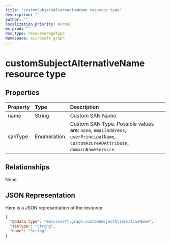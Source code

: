 ```yaml
---
title: "customSubjectAlternativeName resource type"
description: ""
author: ""
localization_priority: Normal
ms.prod: ""
doc_type: resourcePageType
Namespace: microsoft.graph
---
```



# customSubjectAlternativeName resource type



## Properties
|Property|Type|Description|
|:---|:---|:---|
|name|String|Custom SAN Name|
|sanType|Enumeration|Custom SAN Type. Possible values are: `none`, `emailAddress`, `userPrincipalName`, `customAzureADAttribute`, `domainNameService`.|

## Relationships
None

## JSON Representation
Here is a JSON representation of the resource.
<!-- {
  "blockType": "resource",
  "@odata.type": "microsoft.graph.customSubjectAlternativeName"
}
-->
``` json
{
  "@odata.type": "#microsoft.graph.customSubjectAlternativeName",
  "sanType": "String",
  "name": "String"
}
```

